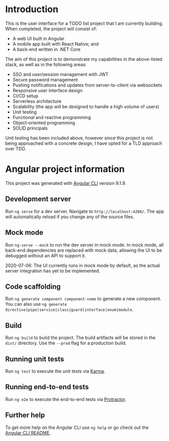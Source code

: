 # Introduction

This is the user interface for a TODO list project that I am currently building. When completed, the project will consist of:

 * A web UI built in Angular
 * A mobile app built with React Native; and
 * A back-end written in .NET Core

The aim of this project is to demonstrate my capabilities in the above-listed stack, as well as in the following areas:

 * SSO and user/session management with JWT
 * Secure password management
 * Pushing notifications and updates from server-to-client via websockets
 * Responsive user interface design
 * CI/CD setup
 * Serverless architecture
 * Scalability (the app will be designed to handle a high volume of users)
 * Unit testing
 * Functional and reactive programming
 * Object-oriented programming
 * SOLID principals

Unit testing has been included above, however since this project is not being approached with a concrete design, I have opted for a TLD approach over TDD.

# Angular project information

This project was generated with [Angular CLI](https://github.com/angular/angular-cli) version 9.1.9.

## Development server

Run `ng serve` for a dev server. Navigate to `http://localhost:4200/`. The app will automatically reload if you change any of the source files.

## Mock mode

Run `ng-serve --mock` to run the dev server in mock mode. In mock mode, all back-end dependencies are replaced with mock data, allowing the UI to be debugged without an API to support it.

2020-07-06: The UI currently runs in mock mode by default, as the actual server integration has yet to be implemented.

## Code scaffolding

Run `ng generate component component-name` to generate a new component. You can also use `ng generate directive|pipe|service|class|guard|interface|enum|module`.

## Build

Run `ng build` to build the project. The build artifacts will be stored in the `dist/` directory. Use the `--prod` flag for a production build.

## Running unit tests

Run `ng test` to execute the unit tests via [Karma](https://karma-runner.github.io).

## Running end-to-end tests

Run `ng e2e` to execute the end-to-end tests via [Protractor](http://www.protractortest.org/).

## Further help

To get more help on the Angular CLI use `ng help` or go check out the [Angular CLI README](https://github.com/angular/angular-cli/blob/master/README.md).
